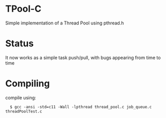 # TPool-C
Simple implementation of a Thread Pool using pthread.h

# Status
  It now works as a simple task push/pull, with bugs appearing from time to time

# Compiling
compile using:
```console
  $ gcc -ansi -std=c11 -Wall -lpthread thread_pool.c job_queue.c threadPoolTest.c
```
